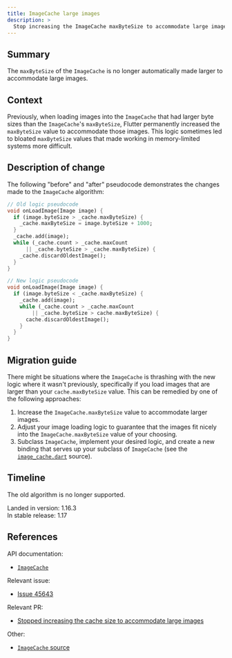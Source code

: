 ```yaml
---
title: ImageCache large images
description: >
  Stop increasing the ImageCache maxByteSize to accommodate large images.
---
```


## Summary

The `maxByteSize` of the `ImageCache` is no longer
automatically made larger to accommodate large images.

## Context

Previously, when loading images into the `ImageCache`
that had larger byte sizes than the `ImageCache`'s `maxByteSize`,
Flutter permanently increased the `maxByteSize` value
to accommodate those images.
This logic sometimes led to bloated `maxByteSize` values that
made working in memory-limited systems more difficult.

## Description of change

The following "before" and "after" pseudocode demonstrates
the changes made to the `ImageCache` algorithm:

```dart
// Old logic pseudocode
void onLoadImage(Image image) {
  if (image.byteSize > _cache.maxByteSize) {
    _cache.maxByteSize = image.byteSize + 1000;
  }
  _cache.add(image);
  while (_cache.count > _cache.maxCount
      || _cache.byteSize > _cache.maxByteSize) {
    _cache.discardOldestImage();
  }
}
```

```dart
// New logic pseudocode
void onLoadImage(Image image) {
  if (image.byteSize < _cache.maxByteSize) {
    _cache.add(image);
    while (_cache.count > _cache.maxCount
        || _cache.byteSize > cache.maxByteSize) {
      cache.discardOldestImage();
    }
  }
}
```

## Migration guide

There might be situations where the `ImageCache`
is thrashing with the new logic where it wasn't previously,
specifically if you load images that are larger than your
`cache.maxByteSize` value.
This can be remedied by one of the following approaches:

1. Increase the `ImageCache.maxByteSize` value
   to accommodate larger images.
1. Adjust your image loading logic to guarantee that
   the images fit nicely into the `ImageCache.maxByteSize`
   value of your choosing.
1. Subclass `ImageCache`, implement your desired logic,
   and create a new binding that serves up your subclass
   of `ImageCache` (see the [`image_cache.dart`][] source).

## Timeline

The old algorithm is no longer supported.

Landed in version: 1.16.3<br>
In stable release: 1.17

## References

API documentation:

* [`ImageCache`][]

Relevant issue:

* [Issue 45643][]

Relevant PR:

* [Stopped increasing the cache size to accommodate large images][]

Other:

* [`ImageCache` source][]


[Stopped increasing the cache size to accommodate large images]: {{site.repo.flutter}}/pull/47387
[`ImageCache`]: {{site.api}}/flutter/painting/ImageCache-class.html
[`image_cache.dart`]: {{site.repo.flutter}}/blob/72a3d914ee5db0033332711224e728b8a5281d89/packages/flutter/lib/src/painting/image_cache.dart#L34
[`ImageCache` source]: {{site.repo.flutter}}/blob/main/packages/flutter/lib/src/painting/image_cache.dart
[Issue 45643]: {{site.repo.flutter}}/issues/45643
